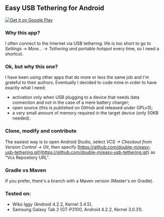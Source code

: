 ## Easy USB Tethering for Android

[<img src="https://developer.android.com/images/brand/en_generic_rgb_wo_45.png" alt="Get it on Google Play">](https://play.google.com/store/apps/details?id=com.marcellomessori.easyusbtethering)

### Why this app?

I often connect to the Internet via USB tethering: life is too short to go to *Settings -> More...
-> Tethering and portable hotspot* every time, so I need a shortcut.

### Ok, but why this one?

I have been using other apps that do more or less the same job and I'm grateful to their authors.
Eventually I decided to code mine in order to have exactly what I need:

- activation only when USB plugging to a device that needs data connection and not in the case of a mere battery charger;
- open source (this is published on GitHub and released under GPLv3);
- a very small amount of memory required in the target device (only 50KB needed).

### Clone, modify and contribute

The easiest way is to open Android Studio, select *VCS -> Checkout from Version Control -> Git*,
then specify
[https://github.com/double-m/easy-usb-tethering.git](<https://github.com/double-m/easy-usb-tethering.git>)
as "Vcs Repository URL".

### Gradle vs Maven

If you prefer, there's a branch with a Maven version (Master's on Gradle).

### Tested on:

- Wiko Iggy (Android 4.2.2, Kernel 3.4.5),
- Samsung Galaxy Tab 2 (GT-P3100, Android 4.2.2, Kernel 3.0.31).
